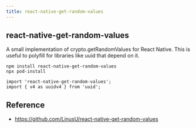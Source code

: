 ```yaml
---
title: react-native-get-random-values
---
```


## react-native-get-random-values
A small implementation of crypto.getRandomValues for React Native. This is useful to polyfill for libraries like uuid that depend on it.


```
npm install react-native-get-random-values
npx pod-install
```

```
import 'react-native-get-random-values';
import { v4 as uuidv4 } from 'uuid';
```

## Reference
- https://github.com/LinusU/react-native-get-random-values
